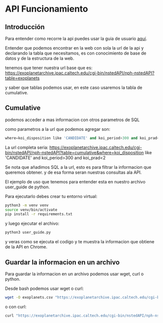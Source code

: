# API Funcionamiento

## Introducción

Para entender como recorre la api puedes usar la guia de usuario [aquí](https://exoplanetarchive.ipac.caltech.edu/docs/program_interfaces.html#data).

Entender que podemos encontrar en la web con sola la url de la api y declarando la tabla que necesitamos, es con conocimiento de base de datos y de la estructura de la web.

tenemos que tener nuestra url base que es: https://exoplanetarchive.ipac.caltech.edu/cgi-bin/nstedAPI/nph-nstedAPI?table=exoplanets

y saber que tablas podemos usar, en este caso usaremos la tabla de cumulative.

## Cumulative

podemos acceder a mas informacion con otros parametros de SQL

como parametros a la url que podemos agregar son:

```python
where=koi_disposition like 'CANDIDATE' and koi_period>300 and koi_prad<2
```

La url completa seria:
https://exoplanetarchive.ipac.caltech.edu/cgi-bin/nstedAPI/nph-nstedAPI?table=cumulative&where=koi_disposition like 'CANDIDATE' and koi_period>300 and koi_prad<2

Se nota que añadimos SQL a la url, esto es para filtrar la informacion que queremos obtener.
y de esa forma seran nuestras consultas ala API.

El ejemplo de uso que tenemos para entender esta en nuestro archivo user_guide de python.

Para ejecutarlo debes crear tu entorno virtual:

```bash
python3 -m venv venv
source venv/bin/activate
pip install -r requirements.txt
```

y luego ejecutar el archivo:

```bash
python3 user_guide.py
```

y veras como se ejecuta el codigo y te muestra la informacion que obtiene de la API en Chrome.

## Guardar la informacion en un archivo

Para guardar la informacion en un archivo podemos usar wget, curl o python.

Desde bash podemos usar wget o curl:

```bash
wget -O exoplanets.csv "https://exoplanetarchive.ipac.caltech.edu/cgi-bin/nstedAPI/nph-nstedAPI?table=cumulative&where=koi_disposition like 'CANDIDATE' and koi_period>300 and koi_prad<2"
```

o con curl:

```bash
curl "https://exoplanetarchive.ipac.caltech.edu/cgi-bin/nstedAPI/nph-nstedAPI?table=cumulative&where=koi_disposition like 'CANDIDATE' and koi_period>300 and koi_prad<2" > exoplanets.csv
```
